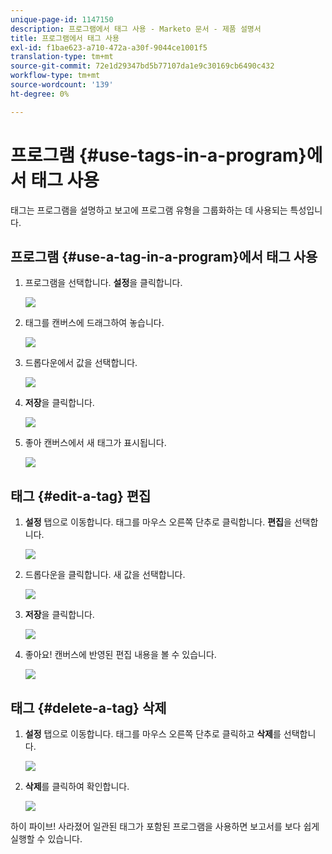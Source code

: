 ```yaml
---
unique-page-id: 1147150
description: 프로그램에서 태그 사용 - Marketo 문서 - 제품 설명서
title: 프로그램에서 태그 사용
exl-id: f1bae623-a710-472a-a30f-9044ce1001f5
translation-type: tm+mt
source-git-commit: 72e1d29347bd5b77107da1e9c30169cb6490c432
workflow-type: tm+mt
source-wordcount: '139'
ht-degree: 0%

---
```


# 프로그램 {#use-tags-in-a-program}에서 태그 사용

태그는 프로그램을 설명하고 보고에 프로그램 유형을 그룹화하는 데 사용되는 특성입니다.

## 프로그램 {#use-a-tag-in-a-program}에서 태그 사용

1. 프로그램을 선택합니다. **설정**&#x200B;을 클릭합니다.

   ![](assets/image2014-9-23-15-3a45-3a0.png)

1. 태그를 캔버스에 드래그하여 놓습니다.

   ![](assets/image2014-9-23-15-3a45-3a13.png)

1. 드롭다운에서 값을 선택합니다.

   ![](assets/image2014-9-23-15-3a45-3a30.png)

1. **저장**&#x200B;을 클릭합니다.

   ![](assets/image2014-9-23-15-3a45-3a36.png)

1. 좋아 캔버스에서 새 태그가 표시됩니다.

   ![](assets/image2014-9-23-15-3a45-3a47.png)

## 태그 {#edit-a-tag} 편집

1. **설정** 탭으로 이동합니다. 태그를 마우스 오른쪽 단추로 클릭합니다. **편집**&#x200B;을 선택합니다.

   ![](assets/image2014-9-23-15-3a45-3a53.png)

1. 드롭다운을 클릭합니다. 새 값을 선택합니다.

   ![](assets/image2014-9-23-15-3a46-3a12.png)

1. **저장**&#x200B;을 클릭합니다.

   ![](assets/image2014-9-23-15-3a46-3a25.png)

1. 좋아요! 캔버스에 반영된 편집 내용을 볼 수 있습니다.

   ![](assets/image2014-9-23-15-3a46-3a35.png)

## 태그 {#delete-a-tag} 삭제

1. **설정** 탭으로 이동합니다. 태그를 마우스 오른쪽 단추로 클릭하고 **삭제**&#x200B;를 선택합니다.

   ![](assets/image2014-9-23-15-3a46-3a55.png)

1. **삭제**&#x200B;를 클릭하여 확인합니다.

   ![](assets/image2014-9-23-15-3a47-3a8.png)

하이 파이브! 사라졌어 일관된 태그가 포함된 프로그램을 사용하면 보고서를 보다 쉽게 실행할 수 있습니다.
